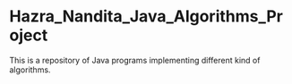# Hazra_Nandita_Java_Algorithms_Project
This is a repository of Java programs implementing different kind of algorithms.
